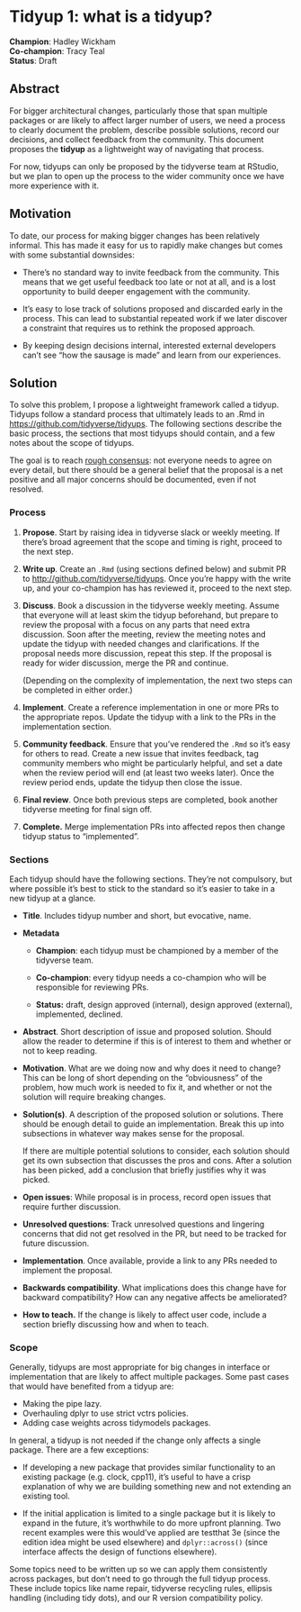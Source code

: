
# Tidyup 1: what is a tidyup?

**Champion**: Hadley Wickham  
**Co-champion**: Tracy Teal  
**Status**: Draft

## Abstract

For bigger architectural changes, particularly those that span multiple
packages or are likely to affect larger number of users, we need a
process to clearly document the problem, describe possible solutions,
record our decisions, and collect feedback from the community. This
document proposes the **tidyup** as a lightweight way of navigating that
process.

For now, tidyups can only be proposed by the tidyverse team at RStudio,
but we plan to open up the process to the wider community once we have
more experience with it.

## Motivation

To date, our process for making bigger changes has been relatively
informal. This has made it easy for us to rapidly make changes but comes
with some substantial downsides:

-   There’s no standard way to invite feedback from the community. This
    means that we get useful feedback too late or not at all, and is a
    lost opportunity to build deeper engagement with the community.

-   It’s easy to lose track of solutions proposed and discarded early in
    the process. This can lead to substantial repeated work if we later
    discover a constraint that requires us to rethink the proposed
    approach.

-   By keeping design decisions internal, interested external developers
    can’t see “how the sausage is made” and learn from our experiences.

## Solution

To solve this problem, I propose a lightweight framework called a
tidyup. Tidyups follow a standard process that ultimately leads to an
.Rmd in <https://github.com/tidyverse/tidyups>. The following sections
describe the basic process, the sections that most tidyups should
contain, and a few notes about the scope of tidyups.

The goal is to reach [rough
consensus](https://datatracker.ietf.org/doc/html/rfc7282): not everyone
needs to agree on every detail, but there should be a general belief
that the proposal is a net positive and all major concerns should be
documented, even if not resolved.

### Process

1.  **Propose**. Start by raising idea in tidyverse slack or weekly
    meeting. If there’s broad agreement that the scope and timing is
    right, proceed to the next step.

2.  **Write up**. Create an `.Rmd` (using sections defined below) and
    submit PR to <http://github.com/tidyverse/tidyups>. Once you’re
    happy with the write up, and your co-champion has has reviewed it,
    proceed to the next step.

3.  **Discuss**. Book a discussion in the tidyverse weekly meeting.
    Assume that everyone will at least skim the tidyup beforehand, but
    prepare to review the proposal with a focus on any parts that need
    extra discussion. Soon after the meeting, review the meeting notes
    and update the tidyup with needed changes and clarifications. If the
    proposal needs more discussion, repeat this step. If the proposal is
    ready for wider discussion, merge the PR and continue.

    (Depending on the complexity of implementation, the next two steps
    can be completed in either order.)

4.  **Implement**. Create a reference implementation in one or more PRs
    to the appropriate repos. Update the tidyup with a link to the PRs
    in the implementation section.

5.  **Community feedback**. Ensure that you’ve rendered the `.Rmd` so
    it’s easy for others to read. Create a new issue that invites
    feedback, tag community members who might be particularly helpful,
    and set a date when the review period will end (at least two weeks
    later). Once the review period ends, update the tidyup then close
    the issue.

6.  **Final review**. Once both previous steps are completed, book
    another tidyverse meeting for final sign off.

7.  **Complete.** Merge implementation PRs into affected repos then
    change tidyup status to “implemented”.

### Sections

Each tidyup should have the following sections. They’re not compulsory,
but where possible it’s best to stick to the standard so it’s easier to
take in a new tidyup at a glance.

-   **Title**. Includes tidyup number and short, but evocative, name.

-   **Metadata**

    -   **Champion**: each tidyup must be championed by a member of the
        tidyverse team.

    -   **Co-champion**: every tidyup needs a co-champion who will be
        responsible for reviewing PRs.

    -   **Status:** draft, design approved (internal), design approved
        (external), implemented, declined.

-   **Abstract**. Short description of issue and proposed solution.
    Should allow the reader to determine if this is of interest to them
    and whether or not to keep reading.

-   **Motivation**. What are we doing now and why does it need to
    change? This can be long of short depending on the “obviousness” of
    the problem, how much work is needed to fix it, and whether or not
    the solution will require breaking changes.

-   **Solution(s)**. A description of the proposed solution or
    solutions. There should be enough detail to guide an implementation.
    Break this up into subsections in whatever way makes sense for the
    proposal.

    If there are multiple potential solutions to consider, each solution
    should get its own subsection that discusses the pros and cons.
    After a solution has been picked, add a conclusion that briefly
    justifies why it was picked.

-   **Open issues**: While proposal is in process, record open issues
    that require further discussion.

-   **Unresolved questions**: Track unresolved questions and lingering
    concerns that did not get resolved in the PR, but need to be tracked
    for future discussion.

-   **Implementation**. Once available, provide a link to any PRs needed
    to implement the proposal.

-   **Backwards compatibility**. What implications does this change have
    for backward compatibility? How can any negative affects be
    ameliorated?

-   **How to teach.** If the change is likely to affect user code,
    include a section briefly discussing how and when to teach.

### Scope

Generally, tidyups are most appropriate for big changes in interface or
implementation that are likely to affect multiple packages. Some past
cases that would have benefited from a tidyup are:

-   Making the pipe lazy.
-   Overhauling dplyr to use strict vctrs policies.
-   Adding case weights across tidymodels packages.

In general, a tidyup is not needed if the change only affects a single
package. There are a few exceptions:

-   If developing a new package that provides similar functionality to
    an existing package (e.g. clock, cpp11), it’s useful to have a crisp
    explanation of why we are building something new and not extending
    an existing tool.

-   If the initial application is limited to a single package but it is
    likely to expand in the future, it’s worthwhile to do more upfront
    planning. Two recent examples were this would’ve applied are
    testthat 3e (since the edition idea might be used elsewhere) and
    `dplyr::across()` (since interface affects the design of functions
    elsewhere).

Some topics need to be written up so we can apply them consistently
across packages, but don’t need to go through the full tidyup process.
These include topics like name repair, tidyverse recycling rules,
ellipsis handling (including tidy dots), and our R version compatibility
policy.
